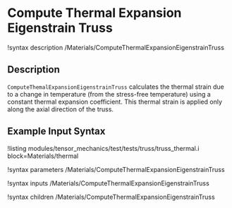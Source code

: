# Compute Thermal Expansion Eigenstrain Truss

!syntax description /Materials/ComputeThermalExpansionEigenstrainTruss

## Description

`ComputeThemalExpansionEigenstrainTruss` calculates the thermal strain due to a change in temperature (from the stress-free temperature) using a constant thermal expansion coefficient. This thermal strain is applied only along the axial direction of the truss.

## Example Input Syntax

!listing modules/tensor_mechanics/test/tests/truss/truss_thermal.i block=Materials/thermal

!syntax parameters /Materials/ComputeThermalExpansionEigenstrainTruss

!syntax inputs /Materials/ComputeThermalExpansionEigenstrainTruss

!syntax children /Materials/ComputeThermalExpansionEigenstrainTruss
